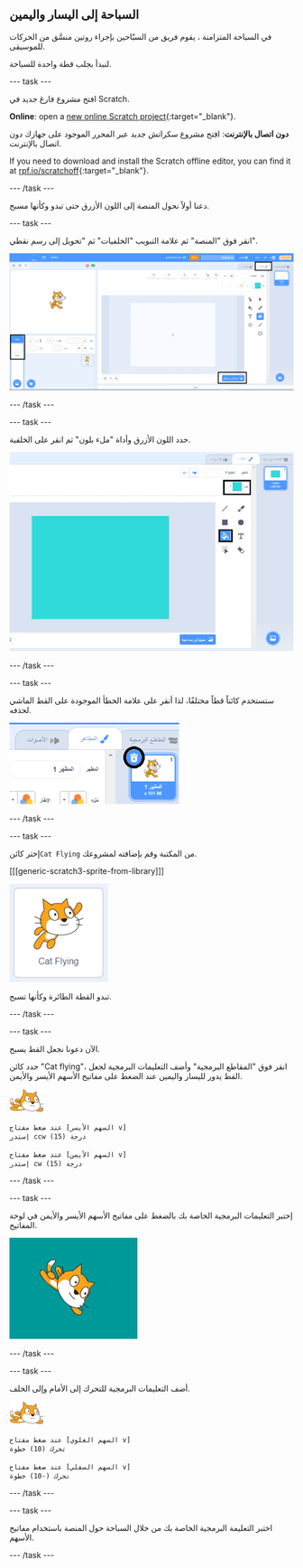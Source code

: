 ## السباحة إلى اليسار واليمين

في السباحة المتزامنة ، يقوم فريق من السبّاحين بإجراء روتين منسَّق من الحركات للموسيقى.

لنبدأ بجلب قطة واحدة للسباحة.

--- task ---

افتح مشروع فارغ جديد في Scratch.

**Online**: open a [new online Scratch project](https://rpf.io/scratchnew){:target="_blank"}.

**دون اتصال بالإنترنت**: افتح مشروع سكراتش جديد عبر المحرر الموجود على جهازك دون اتصال بالإنترنت.

If you need to download and install the Scratch offline editor, you can find it at [rpf.io/scratchoff](https://rpf.io/scratchoff){:target="_blank"}.

--- /task ---

دعنا أولاً نحول المنصة إلى اللون الأزرق حتى تبدو وكأنها مسبح.

--- task ---

انقر فوق "المنصة" ثم علامة التبويب "الخلفيات" ثم "تحويل إلى رسم نقطي".

![شاشة سكراتش مع تمييز المنصة والخلفيات وتحويل الى رسم نقطي](images/swim-select-backdrop.png)

--- /task ---

--- task ---

حدد اللون الأزرق وأداة "ملء بلون" ثم انقر على الخلفية.

![تم تحديد علامة التبويب "الخلفيات" وأداة الملء](images/swim-fill.png)

--- /task ---

--- task ---

ستستخدم كائناً قطاً مختلفًا، لذا أنقر على علامة الخطأ الموجودة على القط الماشي لحذفه.

![تم تحديد قائمة الحذف](images/swim-delete.png)

--- /task ---

--- task ---

إختر كائن`Cat Flying` من المكتبة وقم بإضافته لمشروعك.

[[[generic-scratch3-sprite-from-library]]]

![تم تمييز كائن القط الطائر](images/swim-sprite.png)

تبدو القطة الطائرة وكأنها تسبح.

--- /task ---

--- task ---

الآن دعونا نجعل القط يسبح.

حدد كائن "Cat flying"، انقر فوق "المقاطع البرمجية" وأضف التعليمات البرمجية لجعل القط يدور لليسار واليمين عند الضغط على مفاتيح الأسهم الأيسر والأيمن.

![الكائن السبّاح](images/swimmer-sprite.png)

```blocks3
عند ضغط مفتاح [السهم الأيسر v]
إستدر ccw (15) درجة

عند ضغط مفتاح [السهم الأيمن v]
إستدر cw (15) درجة
```

--- /task ---

--- task ---

إختبر التعليمات البرمجية الخاصة بك بالضغط على مفاتيح الأسهم الأيسر والأيمن في لوحة المفاتيح.

![الكائن القط يدور لليمين](images/swim-right.png)

--- /task ---

--- task ---

أضف التعليمات البرمجية للتحرك إلى الأمام وإلى الخلف.

![الكائن السبّاح](images/swimmer-sprite.png)

```blocks3
عند ضغط مفتاح [السهم العلوي v]
تحرك (10) خطوة

عند ضغط مفتاح [السهم السفلي v]
تحرك (-10) خطوة 
```

--- /task ---

--- task ---

اختبر التعليمة البرمجية الخاصة بك من خلال السباحة حول المنصة باستخدام مفاتيح الأسهم.

--- /task ---
